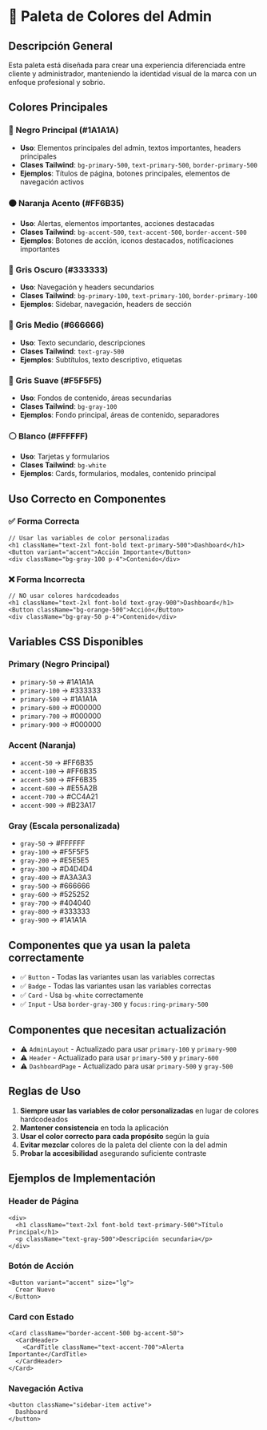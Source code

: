 # 🎨 Paleta de Colores del Admin

## Descripción General
Esta paleta está diseñada para crear una experiencia diferenciada entre cliente y administrador, manteniendo la identidad visual de la marca con un enfoque profesional y sobrio.

## Colores Principales

### 🖤 Negro Principal (#1A1A1A)
- **Uso**: Elementos principales del admin, textos importantes, headers principales
- **Clases Tailwind**: `bg-primary-500`, `text-primary-500`, `border-primary-500`
- **Ejemplos**: Títulos de página, botones principales, elementos de navegación activos

### 🟠 Naranja Acento (#FF6B35)
- **Uso**: Alertas, elementos importantes, acciones destacadas
- **Clases Tailwind**: `bg-accent-500`, `text-accent-500`, `border-accent-500`
- **Ejemplos**: Botones de acción, iconos destacados, notificaciones importantes

### 🔘 Gris Oscuro (#333333)
- **Uso**: Navegación y headers secundarios
- **Clases Tailwind**: `bg-primary-100`, `text-primary-100`, `border-primary-100`
- **Ejemplos**: Sidebar, navegación, headers de sección

### 🔘 Gris Medio (#666666)
- **Uso**: Texto secundario, descripciones
- **Clases Tailwind**: `text-gray-500`
- **Ejemplos**: Subtítulos, texto descriptivo, etiquetas

### 🔘 Gris Suave (#F5F5F5)
- **Uso**: Fondos de contenido, áreas secundarias
- **Clases Tailwind**: `bg-gray-100`
- **Ejemplos**: Fondo principal, áreas de contenido, separadores

### ⚪ Blanco (#FFFFFF)
- **Uso**: Tarjetas y formularios
- **Clases Tailwind**: `bg-white`
- **Ejemplos**: Cards, formularios, modales, contenido principal

## Uso Correcto en Componentes

### ✅ Forma Correcta
```tsx
// Usar las variables de color personalizadas
<h1 className="text-2xl font-bold text-primary-500">Dashboard</h1>
<Button variant="accent">Acción Importante</Button>
<div className="bg-gray-100 p-4">Contenido</div>
```

### ❌ Forma Incorrecta
```tsx
// NO usar colores hardcodeados
<h1 className="text-2xl font-bold text-gray-900">Dashboard</h1>
<Button className="bg-orange-500">Acción</Button>
<div className="bg-gray-50 p-4">Contenido</div>
```

## Variables CSS Disponibles

### Primary (Negro Principal)
- `primary-50` → #1A1A1A
- `primary-100` → #333333
- `primary-500` → #1A1A1A
- `primary-600` → #000000
- `primary-700` → #000000
- `primary-900` → #000000

### Accent (Naranja)
- `accent-50` → #FF6B35
- `accent-100` → #FF6B35
- `accent-500` → #FF6B35
- `accent-600` → #E55A2B
- `accent-700` → #CC4A21
- `accent-900` → #B23A17

### Gray (Escala personalizada)
- `gray-50` → #FFFFFF
- `gray-100` → #F5F5F5
- `gray-200` → #E5E5E5
- `gray-300` → #D4D4D4
- `gray-400` → #A3A3A3
- `gray-500` → #666666
- `gray-600` → #525252
- `gray-700` → #404040
- `gray-800` → #333333
- `gray-900` → #1A1A1A

## Componentes que ya usan la paleta correctamente

- ✅ `Button` - Todas las variantes usan las variables correctas
- ✅ `Badge` - Todas las variantes usan las variables correctas
- ✅ `Card` - Usa `bg-white` correctamente
- ✅ `Input` - Usa `border-gray-300` y `focus:ring-primary-500`

## Componentes que necesitan actualización

- ⚠️ `AdminLayout` - Actualizado para usar `primary-100` y `primary-900`
- ⚠️ `Header` - Actualizado para usar `primary-500` y `primary-600`
- ⚠️ `DashboardPage` - Actualizado para usar `primary-500` y `gray-500`

## Reglas de Uso

1. **Siempre usar las variables de color personalizadas** en lugar de colores hardcodeados
2. **Mantener consistencia** en toda la aplicación
3. **Usar el color correcto para cada propósito** según la guía
4. **Evitar mezclar** colores de la paleta del cliente con la del admin
5. **Probar la accesibilidad** asegurando suficiente contraste

## Ejemplos de Implementación

### Header de Página
```tsx
<div>
  <h1 className="text-2xl font-bold text-primary-500">Título Principal</h1>
  <p className="text-gray-500">Descripción secundaria</p>
</div>
```

### Botón de Acción
```tsx
<Button variant="accent" size="lg">
  Crear Nuevo
</Button>
```

### Card con Estado
```tsx
<Card className="border-accent-500 bg-accent-50">
  <CardHeader>
    <CardTitle className="text-accent-700">Alerta Importante</CardTitle>
  </CardHeader>
</Card>
```

### Navegación Activa
```tsx
<button className="sidebar-item active">
  Dashboard
</button>
```
